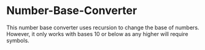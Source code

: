 # Number-Base-Converter


This number base converter uses recursion to change the base of numbers. However, it only works with bases 10 or below as any higher will require symbols.

